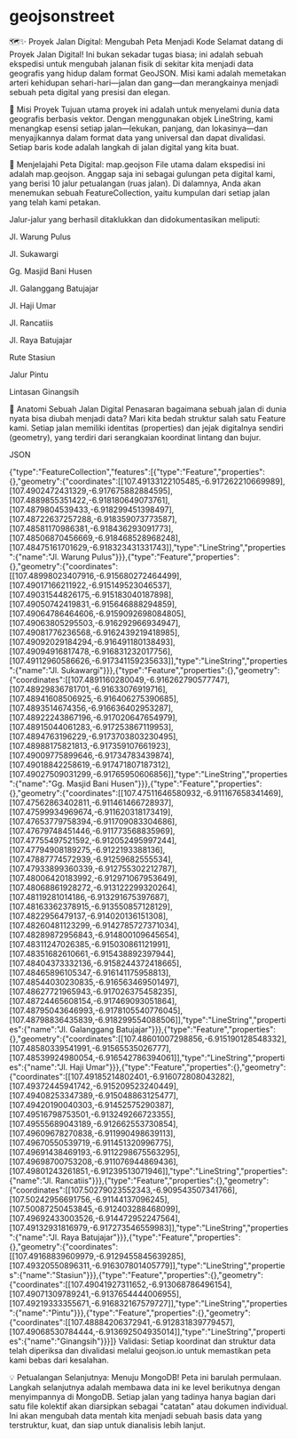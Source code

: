 # geojsonstreet

🗺️✨ Proyek Jalan Digital: Mengubah Peta Menjadi Kode
Selamat datang di Proyek Jalan Digital! Ini bukan sekadar tugas biasa; ini adalah sebuah ekspedisi untuk mengubah jalanan fisik di sekitar kita menjadi data geografis yang hidup dalam format GeoJSON. Misi kami adalah memetakan arteri kehidupan sehari-hari—jalan dan gang—dan merangkainya menjadi sebuah peta digital yang presisi dan elegan.

🚀 Misi Proyek
Tujuan utama proyek ini adalah untuk menyelami dunia data geografis berbasis vektor. Dengan menggunakan objek LineString, kami menangkap esensi setiap jalan—lekukan, panjang, dan lokasinya—dan menyajikannya dalam format data yang universal dan dapat divalidasi. Setiap baris kode adalah langkah di jalan digital yang kita buat.

📍 Menjelajahi Peta Digital: map.geojson
File utama dalam ekspedisi ini adalah map.geojson. Anggap saja ini sebagai gulungan peta digital kami, yang berisi 10 jalur petualangan (ruas jalan). Di dalamnya, Anda akan menemukan sebuah FeatureCollection, yaitu kumpulan dari setiap jalan yang telah kami petakan.

Jalur-jalur yang berhasil ditaklukkan dan didokumentasikan meliputi:

Jl. Warung Pulus

Jl. Sukawargi

Gg. Masjid Bani Husen

Jl. Galanggang Batujajar

Jl. Haji Umar

Jl. Rancatiis

Jl. Raya Batujajar

Rute Stasiun

Jalur Pintu

Lintasan Ginangsih

🔬 Anatomi Sebuah Jalan Digital
Penasaran bagaimana sebuah jalan di dunia nyata bisa diubah menjadi data? Mari kita bedah struktur salah satu Feature kami. Setiap jalan memiliki identitas (properties) dan jejak digitalnya sendiri (geometry), yang terdiri dari serangkaian koordinat lintang dan bujur.

JSON

{"type":"FeatureCollection","features":[{"type":"Feature","properties":{},"geometry":{"coordinates":[[107.49133122105485,-6.917262210669989],[107.4902472431329,-6.917675882884595],[107.4889855351422,-6.918180649073761],[107.4879804539433,-6.918299451398497],[107.48722637257288,-6.918359073773587],[107.48581170986381,-6.918436293091773],[107.48506870456669,-6.918468528968248],[107.48475161701629,-6.918323431331743]],"type":"LineString","properties":{"name":"Jl. Warung Pulus"}}},{"type":"Feature","properties":{},"geometry":{"coordinates":[[107.48998023407916,-6.915680272464499],[107.49017166211922,-6.915149523046537],[107.49031544826175,-6.915183040187898],[107.49050742419831,-6.915646888294859],[107.49064786464606,-6.9159092698084805],[107.49063805295503,-6.916292966934947],[107.49081776236568,-6.9162439219418985],[107.49092029184294,-6.916491180138493],[107.49094916817478,-6.916831232017756],[107.49112960586626,-6.917341159235633]],"type":"LineString","properties":{"name":"Jl. Sukawargi"}}},{"type":"Feature","properties":{},"geometry":{"coordinates":[[107.4891160280049,-6.916262790577747],[107.48929836781701,-6.91633076919716],[107.48941608506925,-6.916406275390685],[107.4893514674356,-6.916636402953287],[107.48922243867196,-6.917020647654979],[107.48915044061283,-6.917253867119953],[107.4894763196229,-6.9173703803230495],[107.48988175821813,-6.917359107661923],[107.49009775899646,-6.91734783439874],[107.49018842258619,-6.917471807187312],[107.49027509031299,-6.91765950606856]],"type":"LineString","properties":{"name":"Gg. Masjid Bani Husen"}}},{"type":"Feature","properties":{},"geometry":{"coordinates":[[107.47511646580932,-6.911167658341469],[107.47562863402811,-6.911461466728937],[107.47599934969674,-6.911620318173419],[107.47653779758394,-6.911709083304686],[107.47679748451446,-6.911773568835969],[107.47755497521592,-6.912052495997244],[107.47794908189275,-6.9122193388136],[107.47887774572939,-6.91259682555534],[107.47933899360339,-6.912755302212787],[107.48006420183992,-6.912971067953649],[107.48068861928272,-6.913122299320264],[107.48119281014186,-6.913291675397687],[107.48163362378915,-6.913550857128129],[107.4822956479137,-6.914020136151308],[107.48260481123299,-6.9142785727371034],[107.48289872956843,-6.914800109645654],[107.48311247026385,-6.915030861121991],[107.48351682610661,-6.915438892397944],[107.48404373332136,-6.9158244372418665],[107.48465896105347,-6.916141175958813],[107.48544030230835,-6.916563469501497],[107.48627721965943,-6.917026375458235],[107.48724465608154,-6.917469093051864],[107.48795043646993,-6.9178105540776045],[107.48798836435839,-6.918299554088506]],"type":"LineString","properties":{"name":"Jl. Galanggang Batujajar"}}},{"type":"Feature","properties":{},"geometry":{"coordinates":[[107.48601007298856,-6.915190128548332],[107.48580339541991,-6.91565535026777],[107.48539924980054,-6.916542786394061]],"type":"LineString","properties":{"name":"Jl. Haji Umar"}}},{"type":"Feature","properties":{},"geometry":{"coordinates":[[107.49185214802401,-6.916072808043282],[107.49372445941742,-6.915209523240449],[107.49408253347389,-6.915048863125477],[107.49420190040303,-6.91452575290387],[107.49516798753501,-6.913249266723355],[107.49555689043189,-6.912662553730854],[107.49609678270838,-6.911990498639113],[107.49670550539719,-6.911451320996775],[107.49691438469193,-6.9112298675563295],[107.49698700753208,-6.911076944869436],[107.49801243261851,-6.91239513071946]],"type":"LineString","properties":{"name":"Jl. Rancatiis"}}},{"type":"Feature","properties":{},"geometry":{"coordinates":[[107.50279023552343,-6.909543507341766],[107.50242956691756,-6.91144137096245],[107.50087250453845,-6.912403288468099],[107.49692433003526,-6.914472952247564],[107.49132931816979,-6.917273546559983]],"type":"LineString","properties":{"name":"Jl. Raya Batujajar"}}},{"type":"Feature","properties":{},"geometry":{"coordinates":[[107.49168839609979,-6.9129455845639285],[107.49320550896311,-6.916307801405779]],"type":"LineString","properties":{"name":"Stasiun"}}},{"type":"Feature","properties":{},"geometry":{"coordinates":[[107.49041927311652,-6.913068786496154],[107.49071309789241,-6.9137654444006955],[107.49219333355671,-6.916832167579727]],"type":"LineString","properties":{"name":"Pintu"}}},{"type":"Feature","properties":{},"geometry":{"coordinates":[[107.48884206372941,-6.912831839779457],[107.49068530784444,-6.913692504935014]],"type":"LineString","properties":{"name":"Ginangsih"}}}]}
Validasi: Setiap koordinat dan struktur data telah diperiksa dan divalidasi melalui geojson.io untuk memastikan peta kami bebas dari kesalahan.

💡 Petualangan Selanjutnya: Menuju MongoDB!
Peta ini barulah permulaan. Langkah selanjutnya adalah membawa data ini ke level berikutnya dengan menyimpannya di MongoDB. Setiap jalan yang tadinya hanya bagian dari satu file kolektif akan diarsipkan sebagai "catatan" atau dokumen individual. Ini akan mengubah data mentah kita menjadi sebuah basis data yang terstruktur, kuat, dan siap untuk dianalisis lebih lanjut.
